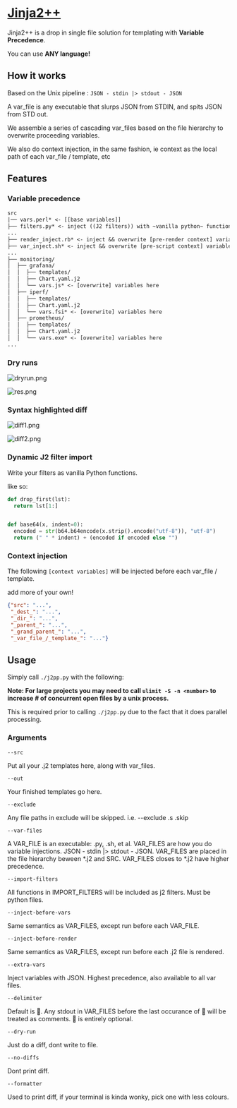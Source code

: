 # [Jinja2++](https://ms-jpq.github.io/jinja2pp/)

Jinja2++ is a drop in single file solution for templating with **Variable Precedence**.

You can use **ANY language!**

## How it works

Based on the Unix pipeline : `JSON - stdin |> stdout - JSON`

A var_file is any executable that slurps JSON from STDIN, and spits JSON from STD out.

We assemble a series of cascading var_files based on the file hierarchy to overwrite proceeding variables.

We also do context injection, in the same fashion, ie context as the local path of each var_file / template, etc

## Features

### Variable precedence

```txt
src
|── vars.perl* <- [[base variables]]
├── filters.py* <- inject ((J2 filters)) with ~vanilla python~ functions!
...
├── render_inject.rb* <- inject && overwrite [pre-render context] variables
├── var_inject.sh* <- inject && overwrite [pre-script context] variables
...
├── monitoring/
│  ├── grafana/
│  │  ├── templates/
│  │  ├── Chart.yaml.j2
│  │  └── vars.js* <- [overwrite] variables here
│  ├── iperf/
│  │  ├── templates/
│  │  ├── Chart.yaml.j2
│  │  └── vars.fsi* <- [overwrite] variables here
│  ├── prometheus/
│  │  ├── templates/
│  │  ├── Chart.yaml.j2
│  │  └── vars.exe* <- [overwrite] variables here
...
```

### Dry runs

![dryrun.png](https://raw.githubusercontent.com/ms-jpq/jinja2pp/master/screenshot/dryrun.png)

![res.png](https://raw.githubusercontent.com/ms-jpq/jinja2pp/master/screenshot/res.png)

### Syntax highlighted diff

![diff1.png](https://raw.githubusercontent.com/ms-jpq/jinja2pp/master/screenshot/diff1.png)

![diff2.png](https://raw.githubusercontent.com/ms-jpq/jinja2pp/master/screenshot/diff2.png)

### Dynamic J2 filter import

Write your filters as vanilla Python functions.

like so:

```python
def drop_first(lst):
  return lst[1:]


def base64(x, indent=0):
  encoded = str(b64.b64encode(x.strip().encode("utf-8")), "utf-8")
  return (" " * indent) + (encoded if encoded else "")
```

### Context injection

The following `[context variables]` will be injected before each var_file / template.

add more of your own!

```json
{"src": "...",
 "_dest_": "...",
 "_dir_": "...",
 "_parent_": "...",
 "_grand_parent_": "...",
 "_var_file_/_template_": "..."}
```

## Usage

Simply call `./j2pp.py` with the following:

**Note: For large projects you may need to call `ulimit -S -n <number>` to increase # of concurrent open files by a unix process.**

This is required prior to calling `./j2pp.py` due to the fact that it does parallel processing.

### Arguments

`--src`

Put all your .j2 templates here, along with var_files.

`--out`

Your finished templates go here.

`--exclude`

Any file paths in exclude will be skipped. i.e. --exclude .s .skip

`--var-files`

A VAR_FILE is an executable: .py, .sh, et al.
VAR_FILES are how you do variable injections.
JSON - stdin |> stdout - JSON.
VAR_FILES are placed in the file hierarchy
beween \*.j2 and SRC.
VAR_FILES closes to \*.j2 have higher precedence.

`--import-filters`

All functions in IMPORT_FILTERS will be included as
j2 filters. Must be python files.

`--inject-before-vars`

Same semantics as VAR_FILES,
except run before each VAR_FILE.

`--inject-before-render`

Same semantics as VAR_FILES,
except run before each .j2 file is rendered.

`--extra-vars`

Inject variables with JSON.
Highest precedence, also available to all var files.

`--delimiter`

Default is 🦄.
Any stdout in VAR_FILES before the last occurance
of 🦄 will be treated as comments.
🦄 is entirely optional.

`--dry-run`

Just do a diff, dont write to file.

`--no-diffs`

Dont print diff.

`--formatter`

Used to print diff, if your terminal is kinda wonky,
pick one with less colours.
